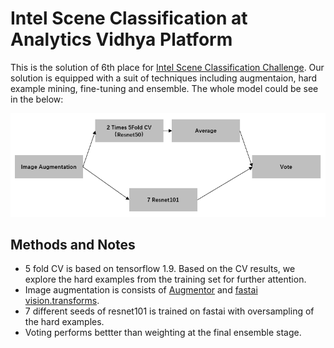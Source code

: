# Intel Scene Classification at Analytics Vidhya Platform

This is the solution of 6th place for [Intel Scene Classification Challenge](https://datahack.analyticsvidhya.com/contest/practice-problem-intel-scene-classification-challe/). Our solution is equipped with a suit of techniques including augmentaion, 
hard example mining, fine-tuning and ensemble. The whole model could be see in the below:

![alt text](model.PNG)

## Methods and Notes

* 5 fold CV is based on tensorflow 1.9. Based on the CV results, we explore the hard examples from the training set for further attention.
* Image augmentation is consists of [Augmentor](https://github.com/mdbloice/Augmentor) and [fastai vision.transforms](https://docs.fast.ai/vision.transform.html).
* 7 different seeds of resnet101 is trained on fastai with oversampling of  the hard examples.
* Voting performs bettter than weighting at the final ensemble stage.